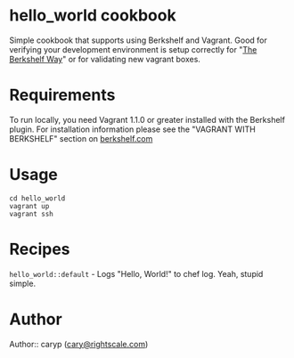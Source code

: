 # hello_world cookbook

Simple cookbook that supports using Berkshelf and Vagrant.  Good for verifying
your development environment is setup correctly for "[The Berkshelf Way](http://alluvium.com/blog/2013/05/03/the-application-cookbook-pattern-berkshelf-and-team-chef-workflow/)" or for validating new vagrant
boxes.

# Requirements

To run locally, you need Vagrant 1.1.0 or greater installed with the Berkshelf plugin.  For installation information please see the "VAGRANT WITH BERKSHELF" section on [berkshelf.com](http://berkshelf.com/)

# Usage

    cd hello_world
    vagrant up
    vagrant ssh

# Recipes

`hello_world::default` - Logs "Hello, World!" to chef log. Yeah, stupid simple.

# Author

Author:: caryp (<cary@rightscale.com>)
